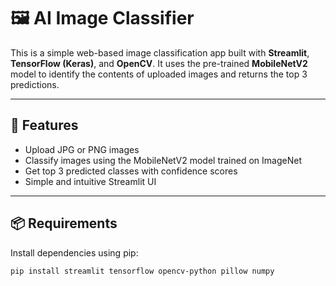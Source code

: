 # 🖼️ AI Image Classifier

This is a simple web-based image classification app built with **Streamlit**, **TensorFlow (Keras)**, and **OpenCV**. It uses the pre-trained **MobileNetV2** model to identify the contents of uploaded images and returns the top 3 predictions.

---

## 🚀 Features

- Upload JPG or PNG images
- Classify images using the MobileNetV2 model trained on ImageNet
- Get top 3 predicted classes with confidence scores
- Simple and intuitive Streamlit UI

---

## 📦 Requirements

Install dependencies using pip:

```bash
pip install streamlit tensorflow opencv-python pillow numpy
